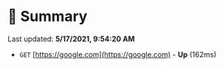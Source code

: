 # 📖 Summary
Last updated: **5/17/2021, 9:54:20 AM**

- `GET` [https://google.com](https://google.com) - **Up** (162ms)
